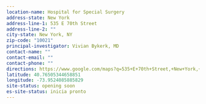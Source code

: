 ```yaml
---
location-name: Hospital for Special Surgery
address-state: New York
address-line-1: 535 E 70th Street
address-line-2: ""
city-state: New York, NY
zip-code: "10021"
principal-investigator: Vivian Bykerk, MD
contact-name: ""
contact-email: ""
contact-phone: ""
directions: https://www.google.com/maps?q=535+E+70th+Street,+New+York,+NY,+10021,+us
latitude: 40.76505344658851
longitude: -73.9524085885829
site-status: opening soon
es-site-status: inicia pronto
---
```

